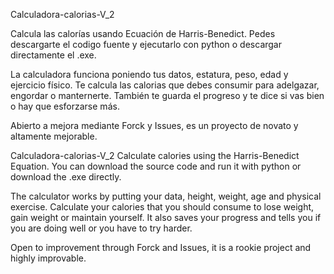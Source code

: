 Calculadora-calorias-V_2

Calcula las calorías usando Ecuación de Harris-Benedict. Pedes descargarte el codigo fuente y ejecutarlo con python o descargar directamente el .exe.

La calculadora funciona poniendo tus datos, estatura, peso, edad y ejercicio físico. Te calcula las calorias que debes consumir para adelgazar, engordar o manternerte. También te guarda el progreso y te dice si vas bien o hay que esforzarse más.

Abierto a mejora mediante Forck y Issues, es un proyecto de novato y altamente mejorable.

Calculadora-calorias-V_2
Calculate calories using the Harris-Benedict Equation. You can download the source code and run it with python or download the .exe directly.

The calculator works by putting your data, height, weight, age and physical exercise. Calculate your calories that you should consume to lose weight, gain weight or maintain yourself. It also saves your progress and tells you if you are doing well or you have to try harder.

Open to improvement through Forck and Issues, it is a rookie project and highly improvable.
